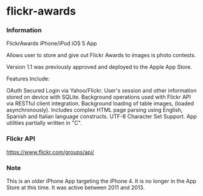 # flickr-awards

### Information

FlickrAwards iPhone/iPod iOS 5 App

Allows user to store and give out Flickr Awards to images is photo contests.

Version 1.1 was previously approved and deployed to the Apple App Store.  

Features Include:

OAuth Secured Login via Yahoo/Flickr.
User's session and other information stored on device with SQLite.
Background operations used with Flickr API via RESTful client integration.
Background loading of table images, (loaded asynchronously).
Includes complex HTML page parsing using English, Spanish and Italian language constructs.
UTF-8 Character Set Support.
App utilities partially written in "C".

### Flickr API

https://www.flickr.com/groups/api/

### Note

This is an older iPhone App targeting the iPhone 4. It is no longer in the App Store at this time. It was active between 2011 and 2013.

 

